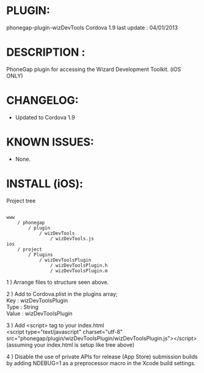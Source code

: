 # PLUGIN: 

phonegap-plugin-wizDevTools
Cordova 1.9
last update : 04/01/2013


# DESCRIPTION :

PhoneGap plugin for accessing the Wizard Development Toolkit. (iOS ONLY)


# CHANGELOG: 
- Updated to Cordova 1.9


# KNOWN ISSUES:
- None.


# INSTALL (iOS): #

Project tree<br />

<pre><code>
www
	/ phonegap
		/ plugin
			/ wizDevTools
				/ wizDevTools.js
ios
	/ project
		/ Plugins
			/ wizDevToolsPlugin
				/ wizDevToolsPlugin.h
				/ wizDevToolsPlugin.m
</code></pre>



1 ) Arrange files to structure seen above.


2 ) Add to Cordova.plist in the plugins array;<br />
Key : wizDevToolsPlugin<br />
Type : String<br />
Value : wizDevToolsPlugin<br />


3 ) Add \<script\> tag to your index.html<br />
\<script type="text/javascript" charset="utf-8" src="phonegap/plugin/wizDevToolsPlugin/wizDevToolsPlugin.js"\>\</script\><br />
(assuming your index.html is setup like tree above)

4 ) Disable the use of private APIs for release (App Store) submission builds by adding NDEBUG=1 as a preprocessor macro in the Xcode build settings.


